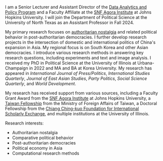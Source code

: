 
I am a Senior Lecturer and Assistant Director of the [Data Analytics and Policy Program](https://advanced.jhu.edu/directory/sanghoon-kim-leffingwell/) and a Faculty Affiliate at the [SNF Agora Institute](https://snfagora.jhu.edu) at Johns Hopkins University. I will join the Department of Political Science at the University of North Texas as an Assistant Professor in Fall 2024. 

My primary research focuses on [authoritarian nostalgia](https://www.sanghoonkim.org/publication/dissertation/bookproject/) and related political behavior in post-authoritarian democracies. I further develop research projects in the intersection of domestic and international politics of China's expansion in Asia. My regional focus is on South Korea and other Asian democracies. I introduce various research methods in answering key research questions, including experiments and text and image analysis. I received my PhD in Political Science at the University of Illinois at Urbana-Champaign in 2022 and MA and BA at Korea University. My research has appeared in _International Journal of Press/Politics_, _International Studies Quarterly_, *Journal of East Asian Studies*, *Party Politics*, *Social Science Quarterly*, and *World Development*.
 
My research has received support from various sources, including a Faculty Grant Award from the [SNF Agora Institute](https://snfagora.jhu.edu) at Johns Hopkins University, a [Taiwan Fellowship](https://taiwanfellowship.ncl.edu.tw/eng/index.aspx) from the Ministry of Foreign Affairs of Taiwan, a Doctoral Fellowship from the [Chiang Ching-kuo Foundation for International Scholarly Exchange](http://www.cckf.org/en/), and multiple institutions at the University of Illinois. 

Research interests:
  - Authoritarian nostalgia
  - Comparative political behavior
  - Post-authoritarian democracies
  - Political economy in Asia
  - Computational research methods
